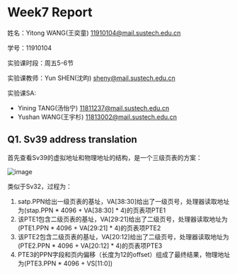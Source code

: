 # Week7 Report
姓名：Yitong WANG(王奕童) 11910104@mail.sustech.edu.cn

学号：11910104

实验课时段：周五5-6节

实验课教师：Yun SHEN(沈昀) sheny@mail.sustech.edu.cn

实验课SA:
- Yining TANG(汤怡宁) 11811237@mail.sustech.edu.cn
- Yushan WANG(王宇杉) 11813002@mail.sustech.edu.cn

## Q1. Sv39 address translation

首先查看Sv39的虚拟地址和物理地址的结构，是一个三级页表的方案：

![image](https://user-images.githubusercontent.com/64548919/161210713-e5dabb14-427e-4315-8724-cac2b3596d77.png)

类似于Sv32，过程为：
1. satp.PPN给出一级页表的基址，VA\[38:30\]给出了一级页号，处理器读取地址为(stap.PPN * 4096 + VA\[38:30\] * 4)的页表项PTE1
2. 该PTE1包含二级页表的基址，VA\[29:21\]给出了二级页号，处理器读取地址为(PTE1.PPN * 4096 + VA\[29:21\] * 4)的页表项PTE2
3. 该PTE2包含二级页表的基址，VA\[20:12\]给出了二级页号，处理器读取地址为(PTE2.PPN * 4096 + VA\[20:12\] * 4)的页表项PTE3
4. PTE3的PPN字段和页内偏移（长度为12的offset）组成了最终结果，物理地址为(PTE3.PPN * 4096 + VS\[11:0\])

